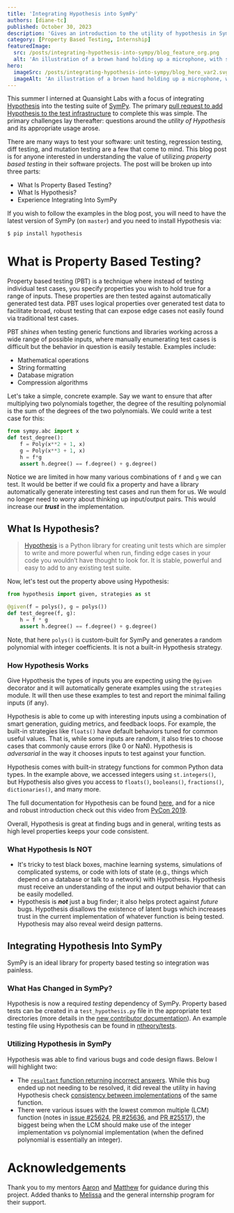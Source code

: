 ```yaml
---
title: 'Integrating Hypothesis into SymPy'
authors: [diane-tc]
published: October 30, 2023
description: 'Gives an introduction to the utility of hypothesis in SymPy'
category: [Property Based Testing, Internship]
featuredImage:
  src: /posts/integrating-hypothesis-into-sympy/blog_feature_org.png
  alt: 'An illustration of a brown hand holding up a microphone, with some graphical elements highlighting the top of the microphone.'
hero:
  imageSrc: /posts/integrating-hypothesis-into-sympy/blog_hero_var2.svg
  imageAlt: 'An illustration of a brown hand holding up a microphone, with some graphical elements highlighting the top of the microphone.'
---
```


This summer I interned at Quansight Labs with a focus of integrating [Hypothesis](https://github.com/HypothesisWorks/hypothesis/) into the testing suite of [SymPy](https://github.com/sympy/sympy). The primary [pull request to add Hypothesis to the test infrastructure](https://github.com/sympy/sympy/pull/25428) to complete this was simple. The primary challenges lay thereafter: questions around the _utility of Hypothesis_ and its appropriate usage arose.

There are many ways to test your software: unit testing, regression testing, diff testing, and mutation testing are a few that come to mind. This blog post is for anyone interested in understanding the value of utilizing _property based testing_ in their software projects. The post will be broken up into three parts:

- What Is Property Based Testing?
- What Is Hypothesis?
- Experience Integrating Into SymPy

If you wish to follow the examples in the blog post, you will need to have the latest version of SymPy (on `master`) and you need to install Hypothesis via:

```bash
$ pip install hypothesis
```

# What is Property Based Testing?

Property based testing (PBT) is a technique where instead of testing individual test cases, you specify properties you wish to hold true for a range of inputs. These properties are then tested against automatically generated test data. PBT uses logical properties over generated test data to facilitate broad, robust testing that can expose edge cases not easily found via traditional test cases.

PBT _shines_ when testing generic functions and libraries working across a wide range of possible inputs, where manually enumerating test cases is difficult but the behavior in question is easily testable. Examples include:

- Mathematical operations
- String formatting
- Database migration
- Compression algorithms

Let's take a simple, concrete example. Say we want to ensure that after multiplying two polynomials together, the degree of the resulting polynomial is the sum of the degrees of the two polynomials. We could write a test case for this:

```python
from sympy.abc import x
def test_degree():
    f = Poly(x**2 + 1, x)
    g = Poly(x**3 + 1, x)
    h = f*g
    assert h.degree() == f.degree() + g.degree()
```

Notice we are limited in how many various combinations of `f` and `g` we can test. It would be better if we could fix a property and have a library automatically generate interesting test cases and run them for us. We would no longer need to worry about thinking up input/output pairs. This would increase our **_trust_** in the implementation.

## What Is Hypothesis?

> [Hypothesis](https://hypothesis.readthedocs.io/en/latest/) is a Python library for creating unit tests which are simpler to write and more powerful when run, finding edge cases in your code you wouldn’t have thought to look for. It is stable, powerful and easy to add to any existing test suite.

Now, let's test out the property above using Hypothesis:

```python
from hypothesis import given, strategies as st

@given(f = polys(), g = polys())
def test_degree(f, g):
    h = f * g
    assert h.degree() == f.degree() + g.degree()
```

Note, that here `polys()` is custom-built for SymPy and generates a random polynomial with integer coefficients. It is not a built-in Hypothesis strategy.

### How Hypothesis Works

Give Hypothesis the types of inputs you are expecting using the `@given` decorator and it will automatically generate examples using the `strategies` module. It will then use these examples to test and report the minimal failing inputs (if any).

Hypothesis is able to come up with interesting inputs using a combination of smart generation, guiding metrics, and feedback loops. For example, the built-in strategies like `floats()` have default behaviors tuned for common useful values. That is, while some inputs are random, it also tries to choose cases that commonly cause errors (like 0 or NaN). Hypothesis is _adversarial_ in the way it chooses inputs to test against your function.

Hypothesis comes with built-in strategy functions for common Python data types. In the example above, we accessed integers using `st.integers()`, but Hypothesis also gives you access to `floats()`, `booleans()`, `fractions()`, `dictionaries()`, and many more.

The full documentation for Hypothesis can be found [here](https://hypothesis.readthedocs.io/en/latest/index.html), and for a nice and robust introduction check out this video from [PyCon 2019](https://youtu.be/KcyGUVzL7HA?si=lglSRamsWsY1YLIR).

Overall, Hypothesis is great at finding bugs and in general, writing tests as high level properties keeps your code consistent.

### What Hypothesis Is NOT

- It's tricky to test black boxes, machine learning systems, simulations of complicated systems, or code with lots of state (e.g., things which depend on a database or talk to a network) with Hypothesis. Hypothesis must receive an understanding of the input and output behavior that can be easily modelled.
- Hypothesis is **_not_** just a bug finder; it also helps protect against _future_ bugs. Hypothesis disallows the existence of latent bugs which increases trust in the current implementation of whatever function is being tested. Hypothesis may also reveal weird design patterns.

## Integrating Hypothesis Into SymPy

SymPy is an ideal library for property based testing so integration was painless.

### What Has Changed in SymPy?

Hypothesis is now a required _testing_ dependency of SymPy. Property based tests can be created in a `test_hypothesis.py` file in the appropriate test directories (more details in the [new contributor documentation](https://github.com/sympy/sympy/blob/master/doc/src/contributing/new-contributors-guide/writing-tests.md#hypothesis-testing)). An example testing file using Hypothesis can be found in [ntheory/tests](https://github.com/sympy/sympy/blob/master/sympy/ntheory/tests/test_hypothesis.py).

### Utilizing Hypothesis in SymPy

Hypothesis was able to find various bugs and code design flaws. Below I will highlight two:

- The [`resultant` function returning incorrect answers](https://github.com/sympy/sympy/issues/25406). While this bug ended up not needing to be resolved, it did reveal the utility in having Hypothesis check [consistency between implementations](https://github.com/sympy/sympy/issues/25406#issuecomment-1652243538) of the same function.
- There were various issues with the lowest common multiple (LCM) function (notes in [issue #25624](https://github.com/sympy/sympy/issues/25624), [PR #25636](https://github.com/sympy/sympy/pull/25636), and [PR #25517](https://github.com/sympy/sympy/pull/25517#issuecomment-1714474991)), the biggest being when the LCM should make use of the integer implementation vs polynomial implementation (when the defined polynomial is essentially an integer).

# Acknowledgements

Thank you to my mentors [Aaron](https://github.com/asmeurer) and [Matthew](https://github.com/honno) for guidance during this project. Added thanks to [Melissa](https://github.com/melissawm) and the general internship program for their support.
